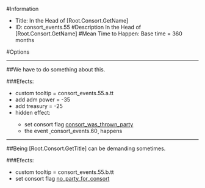 #Information
 - Title: In the Head of [Root.Consort.GetName]
 - ID: consort_events.55
#Description
In the Head of [Root.Consort.GetName]
#Mean Time to Happen:
Base time = 360 months

#Options

___
##We have to do something about this.

###Efects:<ul><li>custom tooltip = consort_events.55.a.tt</li><li>add adm power = -35</li><li>add treasury = -25</li><li>hidden effect:</li><ul><li>set consort flag [consort_was_thrown_party](../flags/consort_was_thrown_party.md)</li><li>the event ˻consort_events.60˼ happens</li></ul></ul>

___
##Being [Root.Consort.GetTitle] can be demanding sometimes.

###Efects:<ul><li>custom tooltip = consort_events.55.b.tt</li><li>set consort flag [no_party_for_consort](../flags/no_party_for_consort.md)</li></ul>
